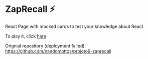 # ZapRecall ⚡
React Page with mocked cards to test your knowledge about React

To play it, click [here](https://zaprecall-gamma.vercel.app/)

Orignial repository (deployment failed): https://github.com/nandomattos/projeto9-zaprecall
